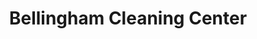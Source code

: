 ---
title: "Bellingham Cleaning Center"
url: /bellingham/bellingham-cleaning-center/
shop: Wäscherei
---